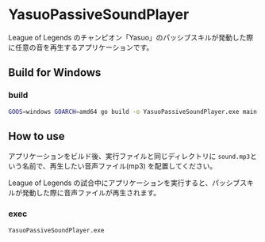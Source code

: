 # YasuoPassiveSoundPlayer

League of Legends のチャンピオン「Yasuo」のパッシブスキルが発動した際に任意の音を再生するアプリケーションです。

## Build for Windows

### build
```bash
GOOS=windows GOARCH=amd64 go build -o YasuoPassiveSoundPlayer.exe main.go
```

## How to use

アプリケーションをビルド後、実行ファイルと同じディレクトリに `sound.mp3`という名前で、再生したい音声ファイル(mp3) を配置してください。

League of Legends の試合中にアプリケーションを実行すると、パッシブスキルが発動した際に音声ファイルが再生されます。

### exec

```commandprompt
YasuoPassiveSoundPlayer.exe
```
